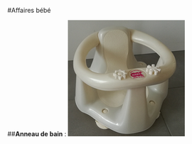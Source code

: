 #Affaires bébé

##**Anneau de bain** :
[![anneau de bain](https://github.com/AudePl/Affaire-b-b-/blob/main/images/anneau%20bain-small.png)][anneau de bain]

[anneau de bain]: https://github.com/AudePl/Affaire-b-b-/blob/main/images/anneau%20bain.jpg
